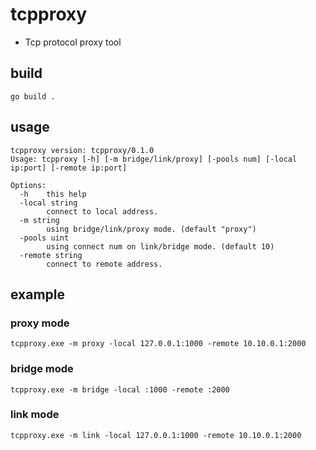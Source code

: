 # tcpproxy
- Tcp protocol proxy tool

## build
```
go build .
```

## usage
```
tcpproxy version: tcpproxy/0.1.0
Usage: tcpproxy [-h] [-m bridge/link/proxy] [-pools num] [-local ip:port] [-remote ip:port]

Options:
  -h    this help
  -local string
        connect to local address.
  -m string
        using bridge/link/proxy mode. (default "proxy")
  -pools uint
        using connect num on link/bridge mode. (default 10)
  -remote string
        connect to remote address.
```

## example

### proxy mode

```
tcpproxy.exe -m proxy -local 127.0.0.1:1000 -remote 10.10.0.1:2000
```

### bridge mode
```
tcpproxy.exe -m bridge -local :1000 -remote :2000
```

### link mode
```
tcpproxy.exe -m link -local 127.0.0.1:1000 -remote 10.10.0.1:2000
```
